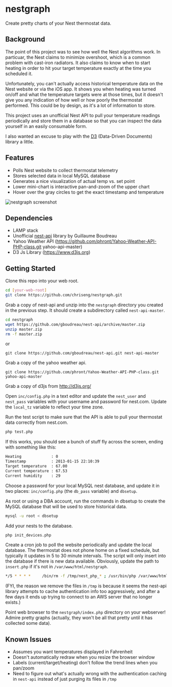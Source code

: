 # nestgraph

Create pretty charts of your Nest thermostat data.

## Background

The point of this project was to see how well the Nest algorithms work. In particuar, the Nest claims to minimize overshoot, which is a common problem with cast-iron radiators. It also claims to know when to start heating in order to hit your target temperature exactly at the time you scheduled it.  

Unfortunately, you can't actually access historical temperature data on the Nest website or via the iOS app. It shows you when heating was turned on/off and what the temperature targets were at those times, but it doesn't give you any indication of how well or how poorly the thermostat performed. This could be by design, as it's a lot of information to store.  

This project uses an unofficial Nest API to pull your temperature readings periodically and store them in a database so that you can inspect the data yourself in an easily consumable form.

I also wanted an excuse to play with the [D3](http://d3js.org) (Data-Driven Documents) library a little.

## Features

* Polls Nest website to collect thermostat telemetry
* Stores selected data in local MySQL database
* Generates a nice visualization of actual temp vs. set point
* Lower mini-chart is interactive pan-and-zoom of the upper chart
* Hover over the gray circles to get the exact timestamp and temperature

![nestgraph screenshot](https://github.com/mycon/nestgraph/raw/master/nestgraph-screenshot.png)

## Dependencies

* LAMP stack
* Unofficial [nest-api](https://github.com/gboudreau/nest-api) library by Guillaume Boudreau
* Yahoo Weather API (https://github.com/phront/Yahoo-Weather-API-PHP-class.git yahoo-api-master)
* D3 Js Library (https://www.d3js.org)

## Getting Started

Clone this repo into your web root.

```bash
cd [your-web-root]
git clone https://github.com/chriseng/nestgraph.git
```

Grab a copy of nest-api and unzip into the ```nestgraph``` directory you created in the previous step. It should create a subdirectory called ```nest-api-master```.

```bash
cd nestgraph
wget https://github.com/gboudreau/nest-api/archive/master.zip
unzip master.zip
rm -f master.zip
```
or
```
git clone https://github.com/gboudreau/nest-api.git nest-api-master
```

Grab a copy of the yahoo weather api.
```
git clone https://github.com/phront/Yahoo-Weather-API-PHP-class.git yahoo-api-master
```

Grab a copy of d3js from http://d3js.org/

Open ```inc/config.php``` in a text editor and update the ```nest_user``` and ```nest_pass``` variables with your username and password for nest.com.  Update the ```local_tz``` variable to reflect your time zone.

Run the test script to make sure that the API is able to pull your thermostat data correctly from nest.com.

```bash
php test.php
```

If this works, you should see a bunch of stuff fly across the screen, ending with something like this:

```bash
Heating             : 0
Timestamp           : 2013-01-15 22:10:39
Target temperature  : 67.00
Current temperature : 67.53
Current humidity    : 29
```

Choose a password for your local MySQL nest database, and update it in two places: ```inc/config.php``` (the ```db_pass``` variable) and ```dbsetup```.

As root or using a DBA account, run the commands in dbsetup to create the MySQL database that will be used to store historical data.

```bash
mysql -u root < dbsetup
```

Add your nests to the database.

```bash
php init_devices.php
```

Create a cron job to poll the website periodically and update the local database. The thermostat does not phone home on a fixed schedule, but typically it updates in 5 to 30 minute intervals. The script will only insert into the database if there is new data available. Obviously, update the path to ```insert.php``` if it's not in ```/var/www/html/nestgraph```.

```bash
*/5 * * * *     /bin/rm -f /tmp/nest_php_* ; /usr/bin/php /var/www/html/nestgraph/insert.php > /dev/null
```
(FYI, the reason we remove the files in ```/tmp``` is because it seems the nest-api library attempts to cache authentication info too aggressively, and after a few days it ends up trying to connect to an AWS server that no longer exists.)

Point web browser to the ```nestgraph/index.php``` directory on your webserver!  Admire pretty graphs (actually, they won't be all that pretty until it has collected some data).


## Known Issues

* Assumes you want temperatures displayed in Fahrenheit
* Doesn't automatically redraw when you resize the browser window
* Labels (current/target/heating) don't follow the trend lines when you pan/zoom
* Need to figure out what's actually wrong with the authentication caching in ```nest-api``` instead of just purging its files in ```/tmp```

